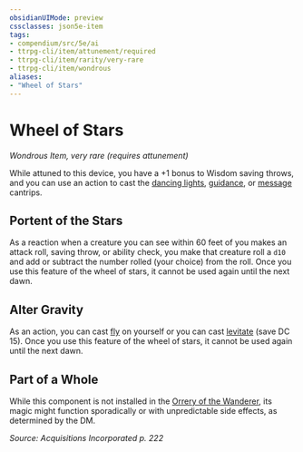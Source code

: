 ```yaml
---
obsidianUIMode: preview
cssclasses: json5e-item
tags:
- compendium/src/5e/ai
- ttrpg-cli/item/attunement/required
- ttrpg-cli/item/rarity/very-rare
- ttrpg-cli/item/wondrous
aliases: 
- "Wheel of Stars"
---
```

# Wheel of Stars
*Wondrous Item, very rare (requires attunement)*  


While attuned to this device, you have a +1 bonus to Wisdom saving throws, and you can use an action to cast the [dancing lights](/3-Mechanics/CLI/spells/dancing-lights.md), [guidance](/3-Mechanics/CLI/spells/guidance.md), or [message](/3-Mechanics/CLI/spells/message.md) cantrips.

## Portent of the Stars

As a reaction when a creature you can see within 60 feet of you makes an attack roll, saving throw, or ability check, you make that creature roll a `d10` and add or subtract the number rolled (your choice) from the roll. Once you use this feature of the wheel of stars, it cannot be used again until the next dawn.

## Alter Gravity

As an action, you can cast [fly](/3-Mechanics/CLI/spells/fly.md) on yourself or you can cast [levitate](/3-Mechanics/CLI/spells/levitate.md) (save DC 15). Once you use this feature of the wheel of stars, it cannot be used again until the next dawn.

## Part of a Whole

While this component is not installed in the [Orrery of the Wanderer](/3-Mechanics/CLI/items/orrery-of-the-wanderer-ai.md), its magic might function sporadically or with unpredictable side effects, as determined by the DM.

*Source: Acquisitions Incorporated p. 222*